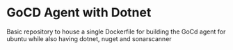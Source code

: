 # GoCD Agent with Dotnet

Basic repository to house a single Dockerfile for building the GoCd agent for ubuntu while also having dotnet, nuget and sonarscanner
